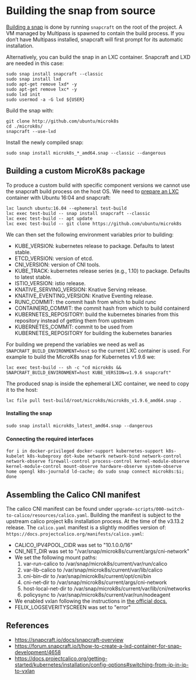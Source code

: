 # Building the snap from source

[Building a snap](https://snapcraft.io/docs/snapcraft-overview) is done by running `snapcraft` on the root of the project.
A VM managed by Multipass is spawned to contain the build process. If you don’t have Multipass installed,
snapcraft will first prompt for its automatic installation.

Alternatively, you can build the snap in an LXC container.
Snapcraft and LXD are needed in this case:
```
sudo snap install snapcraft --classic
sudo snap install lxd
sudo apt-get remove lxd* -y
sudo apt-get remove lxc* -y
sudo lxd init
sudo usermod -a -G lxd ${USER}
```

Build the snap with:
```
git clone http://github.com/ubuntu/microk8s
cd ./microk8s/
snapcraft --use-lxd
```

Install the newly compiled snap:
```
sudo snap install microk8s_*_amd64.snap --classic --dangerous
```

## Building a custom MicroK8s package

To produce a custom build with specific component versions we cannot use the snapcraft build process on the host OS. We need to
[prepare an LXC](https://forum.snapcraft.io/t/how-to-create-a-lxd-container-for-snap-development/4658)
container with Ubuntu 16:04 and snapcraft:
```
lxc launch ubuntu:16.04 --ephemeral test-build
lxc exec test-build -- snap install snapcraft --classic
lxc exec test-build -- apt update
lxc exec test-build -- git clone https://github.com/ubuntu/microk8s
```

We can then set the following environment variables prior to building:
 - KUBE_VERSION: kubernetes release to package. Defaults to latest stable.
 - ETCD_VERSION: version of etcd.
 - CNI_VERSION: version of CNI tools.
 - KUBE_TRACK: kubernetes release series (e.g., 1.10) to package. Defaults to latest stable.
 - ISTIO_VERSION: istio release.
 - KNATIVE_SERVING_VERSION: Knative Serving release.
 - KNATIVE_EVENTING_VERSION: Knative Eventing release.
 - RUNC_COMMIT: the commit hash from which to build runc
 - CONTAINERD_COMMIT: the commit hash from which to build containerd
 - KUBERNETES_REPOSITORY: build the kubernetes binaries from this repository instead of getting them from upstream
 - KUBERNETES_COMMIT: commit to be used from KUBERNETES_REPOSITORY for building the kubernetes banaries


For building we prepend the variables we need as well as `SNAPCRAFT_BUILD_ENVIRONMENT=host` so the current LXC container is used. For example to build the MicroK8s snap for Kubernetes v1.9.6 we:
```
lxc exec test-build -- sh -c "cd microk8s && SNAPCRAFT_BUILD_ENVIRONMENT=host KUBE_VERSION=v1.9.6 snapcraft"
```

The produced snap is inside the ephemeral LXC container, we need to copy it to the host:
```
lxc file pull test-build/root/microk8s/microk8s_v1.9.6_amd64.snap .
```

#### Installing the snap

```
sudo snap install microk8s_latest_amd64.snap --dangerous
```

#### Connecting the required interfaces

```
for i in docker-privileged docker-support kubernetes-support k8s-kubelet k8s-kubeproxy dot-kube network network-bind network-control network-observe firewall-control process-control kernel-module-observe kernel-module-control mount-observe hardware-observe system-observe home opengl k8s-journald ld-cache; do sudo snap connect microk8s:$i; done
```

## Assembling the Calico CNI manifest

The calico CNI manifest can be found under `upgrade-scripts/000-switch-to-calico/resources/calico.yaml`.
Building the manifest is subject to the upstream calico project k8s installation process.
At the time of the v3.13.2 release. The `calico.yaml` manifest is a slightly modifies version of:
`https://docs.projectcalico.org/manifests/calico.yaml`:
- CALICO_IPV4POOL_CIDR was set to "10.1.0.0/16"
- CNI_NET_DIR was set to "/var/snap/microk8s/current/args/cni-network"
- We set the following mount paths:
  1. var-run-calico to /var/snap/microk8s/current/var/run/calico
  1. var-lib-calico to /var/snap/microk8s/current/var/lib/calico
  1. cni-bin-dir to /var/snap/microk8s/current/opt/cni/bin
  1. cni-net-dir to /var/snap/microk8s/current/args/cni-network
  1. host-local-net-dir to /var/snap/microk8s/current/var/lib/cni/networks
  1. policysync to /var/snap/microk8s/current/var/run/nodeagent
- We enabled vxlan following the instructions in [the official docs.](https://docs.projectcalico.org/getting-started/kubernetes/installation/config-options#switching-from-ip-in-ip-to-vxlan)
- FELIX_LOGSEVERITYSCREEN was set to "error"

## References

- https://snapcraft.io/docs/snapcraft-overview
- https://forum.snapcraft.io/t/how-to-create-a-lxd-container-for-snap-development/4658
- https://docs.projectcalico.org/getting-started/kubernetes/installation/config-options#switching-from-ip-in-ip-to-vxlan
